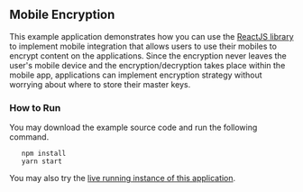 ## Mobile Encryption
This example application demonstrates how you can use the [ReactJS library](https://github.com/global-input/global-input-react) to implement mobile integration that allows users to use their mobiles to encrypt content on the applications. Since the encryption never leaves the user's mobile device and the encryption/decryption takes place within the mobile app, applications can implement encryption strategy without worrying about where to store their master keys. 


### How to Run
You may download the example source code and run the following command.
```
   npm install
   yarn start
```
You may also try the [live running instance of this application](https://globalinput.co.uk/global-input-app/mobile-encryption). 
   
